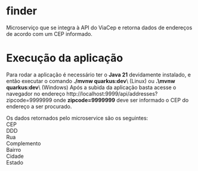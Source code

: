 # finder

Microserviço que se integra à API do ViaCep e retorna dados de endereços de acordo com um CEP informado.

# Execução da aplicação

Para rodar a aplicação é necessário ter o **Java 21** devidamente instalado, e então executar o comando **./mvnw quarkus:dev**\ (Linux) ou **.\mvnw quarkus:dev**\ (Windows) 
Após a subida da aplicação basta acesse o navegador no endereço http://localhost:9999/api/addresses?zipcode=9999999 
onde **zipcode=9999999** deve ser informado o CEP do endereço a ser procurado.

Os dados retornados pelo microservice são os seguintes:\
CEP\
DDD\
Rua\
Complemento\
Bairro\
Cidade\
Estado
